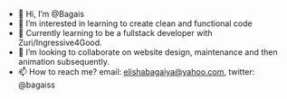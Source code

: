 - 👋 Hi, I’m @Bagais
- 👀 I’m interested in learning to create clean and functional code
- 🌱 Currently learning to be a fullstack developer with Zuri/Ingressive4Good.
- 💞️ I’m looking to collaborate on website design, maintenance and then animation subsequently.
- 📫 How to reach me? email: elishabagaiya@yahoo.com, twitter: @bagaiss

<!---
Bagais/Bagais is a ✨ special ✨ repository because its `README.md` (this file) appears on your GitHub profile.
You can click the Preview link to take a look at your changes.
--->
